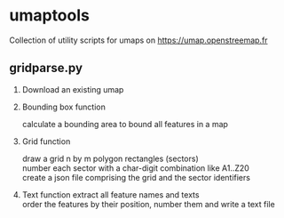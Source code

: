 # umaptools
Collection of utility scripts for umaps on https://umap.openstreemap.fr

## gridparse.py

1. Download an existing umap
2. Bounding box function

   calculate a bounding area to bound all features in a map
2. Grid function

   draw a grid n by m polygon rectangles (sectors)   
   number each sector with a char-digit combination like A1..Z20   
   create a json file comprising the grid and the sector identifiers   
   
3. Text function
   extract all feature names and texts   
   order the features by their position, number them and write a text file   
